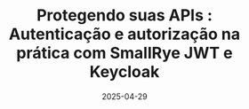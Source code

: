 ---
title: "Protegendo suas APIs : Autenticação e autorização na prática com SmallRye JWT e Keycloak"
layout: event
youtubeLive: https://www.youtube.com/watch?v=XjCD87LDmro
date: 2025-04-29
description: 
speakers: [Sandrolaxx]
draft: false
---
